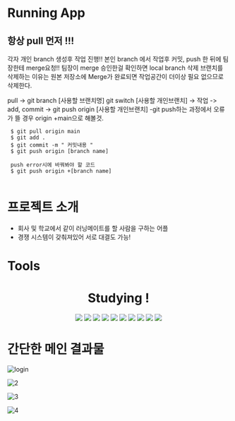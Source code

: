 

# Running App

## 항상 pull 먼저  !!!
각자 개인 branch 생성후 작업 진행!!
본인 branch 에서 작업후 커밋, push 한 뒤에 팀장한테 merge요청!!
팀장이 merge 승인한걸 확인하면 local branch 삭제
브랜치를 삭제하는 이유는 원본 저장소에 Merge가 완료되면 작업공간이 더이상 필요 없으므로 삭제한다.

pull -> git branch [사용할 브랜치명] git switch [사용할 개인브랜치] -> 작업 -> add, commit -> git push origin [사용할 개인브랜치]
-git push하는 과정에서 오류가 뜰 경우 origin +main으로 해볼것.

```
 $ git pull origin main
 $ git add .
 $ git commit -m " 커밋내용 "
 $ git push origin [branch name]
 
 push error시에 바꿔봐야 할 코드
 $ git push origin +[branch name]
 
```

# 프로젝트 소개
- 회사 및 학교에서 같이 러닝메이트를 할 사람을 구하는 어플
- 경쟁 시스템이 갖춰져있어 서로 대결도 가능!


# Tools
<div align=center>
  <h1>Studying !</h1>
  <img src="https://img.shields.io/badge/Node.js-339933?style=flat-square&logo=&logoColor=white"/>
  <img src="https://img.shields.io/badge/Github-181717?style=flat-square&logo=github&logoColor=white"/>
  <img src="https://img.shields.io/badge/vsCode-007ACC?style=flat-square&logo=visualstudiocode&logoColor=white"/>
  <img src="https://img.shields.io/badge/Tomcat-F8DC75?style=flat-square&logo=apachetomcat&logoColor=white"/>
  <img src="https://img.shields.io/badge/Eclipse-2C2255?style=flat-square&logo=eclipseide&logoColor=white"/>
  <img src="https://img.shields.io/badge/json-000000?style=flat-square&logo=json&logoColor=white"/>
  <img src="https://img.shields.io/badge/javascript-F7DF1E?style=flat-square&logo=javascript&logoColor=white"/>
  <img src="https://img.shields.io/badge/python-3776AB?style=flat-square&logo=python&logoColor=white"/>
  <img src="https://img.shields.io/badge/excel-217346?style=flat-square&logo=microsoftexcel&logoColor=white"/>
  <img src="https://img.shields.io/badge/git-F05032?style=flat-square&logo=git&logoColor=white"/>
</div>

<div align=center>
  


</div>

# 간단한 메인 결과물

![login](https://github.com/LeeAhjin96/RunningProject/assets/129921901/42b80889-d032-4d66-8e9c-9362e2e97a34)

![2](https://github.com/LeeAhjin96/RunningProject/assets/129921901/65edee52-88ec-49cf-ae1f-bde3d37d3199)

![3](https://github.com/LeeAhjin96/RunningProject/assets/129921901/d6dc65cb-e2db-4465-887f-95a818c05177)

![4](https://github.com/LeeAhjin96/RunningProject/assets/129921901/eb482ca3-9602-428e-ad2c-19bd97690b00)






